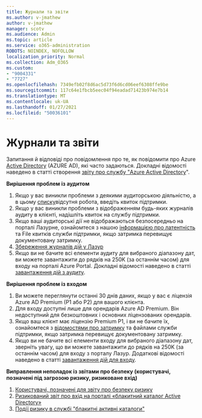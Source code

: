 ```yaml
---
title: Журнали та звіти
ms.author: v-jmathew
author: v-jmathew
manager: scotv
ms.audience: Admin
ms.topic: article
ms.service: o365-administration
ROBOTS: NOINDEX, NOFOLLOW
localization_priority: Normal
ms.collection: Adm_O365
ms.custom:
- "9004331"
- "7727"
ms.openlocfilehash: 7349efb02f8d6ac5d73f6d6cd06eef6308ffe9be
ms.sourcegitcommit: 117c64e1fbcb5eec04f94eadad71423b974e7b14
ms.translationtype: MT
ms.contentlocale: uk-UA
ms.lasthandoff: 01/27/2021
ms.locfileid: "50036101"
---
```

# <a name="logs-and-reporting"></a>Журнали та звіти

Запитання й відповіді про повідомлення про те, як повідомити про Azure [Active Directory](https://docs.microsoft.com/azure/active-directory/active-directory-reporting-faq) (AZURE AD), які часто задаються. Докладні відомості наведено в статті створення [звіту про службу "Azure Active Directory](https://docs.microsoft.com/azure/active-directory/reports-monitoring/overview-reports)".

**Вирішення проблем із аудитом**

1. Якщо у вас виникли проблеми з деякими аудиторською діяльністю, а в цьому [списку](https://docs.microsoft.com/azure/active-directory/reports-monitoring/reference-audit-activities)відсутня робота, введіть квиток підтримки.
2. Якщо у вас виникли проблеми з відображенням будь-яких журналів аудиту в клієнті, надішліть квиток на службу підтримки.
3. Якщо ваші аудиторські дії не відображаються безпосередньо на порталі Лазурне, ознайомтеся з нашою [інформацією про латентність](https://docs.microsoft.com/azure/active-directory/reports-monitoring/reference-reports-latencies) та File квитків служби підтримки, якщо затримка перевищує документовану затримку.
4. [Збереження журналів дій у Лазур](https://docs.microsoft.com/azure/active-directory/reports-monitoring/reference-reports-data-retention)
5. Якщо ви не бачите всі елементи аудиту для вибраного діапазону дат, ви можете завантажити до рядків на 250K (за останнім часом) для входу на порталі Azure Portal. Докладні відомості наведено в статті [завантаження дій з аудиту](https://docs.microsoft.com/azure/active-directory/reports-monitoring/quickstart-download-audit-report).

**Вирішення проблем із входом**

1. Ви можете переглянути останні 30 днів даних, якщо у вас є ліцензія Azure AD Premium (P1 або P2) для вашого клієнта.
2. Для входу доступні лише для орендарів Azure AD Premium. Він недоступний для безкоштовних і основних ліцензованих орендарів.
3. Якщо ваш клієнт має ліцензію Premium P1, і ви не бачите їх, ознайомтеся з [відомостями про затримку](https://docs.microsoft.com/azure/active-directory/reports-monitoring/reference-reports-latencies) та файлами служби підтримки, якщо затримка перевищує документовану затримку.
4. Якщо ви не бачите всі елементи входу для вибраного діапазону дат, зверніть увагу, що ви можете завантажити до рядків на 250K (за останнім часом) для входу з порталу Лазур. Додаткові відомості наведено в статті [завантаження дій для входу](https://docs.microsoft.com/azure/active-directory/reports-monitoring/concept-sign-ins#download-sign-in-activities).

**Виправлення неполадок із звітами про безпеку (користувачі, позначені під загрозою ризику, ризиковане вхід)**

1. [Користувачі, позначені для звіту про безпеку ризику](https://docs.microsoft.com/azure/active-directory/reports-monitoring/concept-user-at-risk)
2. [Ризикований звіт про вхід на порталі «блакитний каталог Active Directory»](https://docs.microsoft.com/azure/active-directory/reports-monitoring/concept-risky-sign-ins)
3. [Події ризику в службі "блакитні активні каталоги"](https://docs.microsoft.com/azure/active-directory/reports-monitoring/concept-risk-events)
